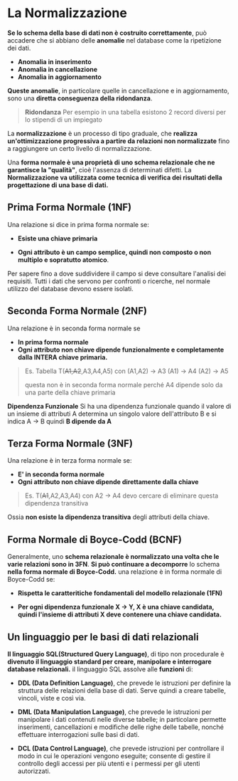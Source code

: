 # La Normalizzazione

**Se lo schema della base di dati non è costruito correttamente**, può accadere che si abbiano delle **anomalie** nel database come la ripetizione dei dati.
- **Anomalia in inserimento**
- **Anomalia in cancellazione**
- **Anomalia in aggiornamento**

**Queste anomalie**, in particolare quelle in cancellazione e in aggiornamento, sono una **diretta conseguenza della ridondanza**.
> **Ridondanza**
> Per esempio in una tabella esistono 2 record diversi per lo stipendi di un impiegato

La **normalizzazione** è un processo di tipo graduale, che **realizza un'ottimizzazione progressiva a partire da relazioni non normalizzate** fino a raggiungere un certo livello di normalizzazione.

Una **forma normale è una proprietà di uno schema relazionale che ne garantisce la "qualità"**, cioè l'assenza di determinati difetti.
La **Normalizzazione va utilizzata come tecnica di verifica dei risultati della progettazione di una base di dati.**

## Prima Forma Normale (1NF)

Una relazione si dice in prima forma normale se:

- **Esiste una chiave primaria**

- **Ogni attributo è un campo semplice, quindi non composto o non multiplo e sopratutto atomico**.

Per sapere fino a dove suddividere il campo si deve consultare l'analisi dei requisiti.
Tutti i dati che servono per confronti o ricerche, nel normale utilizzo del database devono essere isolati.

## Seconda Forma Normale (2NF)

Una relazione è in seconda forma normale se
-  **In prima forma normale**
- **Ogni attributo non chiave dipende funzionalmente e completamente dalla INTERA chiave primaria.**

>Es. Tabella T(~~A1,A2~~,A3,A4,A5) con 
(A1,A2) -> A3
(A1) -> A4
(A2) -> A5
>
> questa non è in seconda forma normale perché A4 dipende solo da una parte della chiave primaria

**Dipendenza Funzionale**
Si ha una dipendenza funzionale quando il valore di un insieme di attributi A determina un singolo valore dell'attributo B e si indica A  -> B quindi **B dipende da A**

## Terza Forma Normale (3NF)
Una relazione è in terza forma normale se:
- **E' in seconda forma normale** 
- **Ogni attributo non chiave dipende direttamente dalla chiave**

>Es. T(~~A1~~,A2,A3,A4) con A2 -> A4 devo cercare di eliminare questa dipendenza transitiva

Ossia **non esiste la dipendenza transitiva** degli attributi della chiave.

## Forma Normale di Boyce-Codd (BCNF)

Generalmente, uno **schema relazionale è normalizzato una volta che le varie relazioni sono in 3FN**.
**Si può continuare a decomporre** lo schema **nella forma normale di Boyce-Codd.**
una relazione è in forma normale di Boyce-Codd se:

- **Rispetta le caratteritiche fondamentali del modello relazionale (1FN)**

- **Per ogni dipendenza funzionale X -> Y, X è una chiave candidata, quindi l'insieme di attributi X deve contenere una chiave candidata.**

## Un linguaggio per le basi di dati relazionali

**Il linguaggio SQL(Structured Query Language)**, di tipo non procedurale è **divenuto il linguaggio standard per creare, manipolare e interrogare database relazionali.**
il linguaggio SQL assolve alle **funzioni** di:

- **DDL (Data Definition Language)**, che prevede le istruzioni per definire la struttura delle relazioni della base di dati. Serve quindi a creare tabelle, vincoli, viste e così via.

- **DML (Data Manipulation Language)**, che prevede le istruzioni per manipolare i dati contenuti nelle diverse tabelle; in particolare permette inserimenti, cancellazioni e modifiche delle righe delle tabelle, nonché effettuare interrogazioni sulle basi di dati.

- **DCL (Data Control Language)**, che prevede istruzioni per controllare il modo in cui le operazioni vengono eseguite; consente di gestire il controllo degli accessi per più utenti e i permessi per gli utenti autorizzati.
<!--stackedit_data:
eyJoaXN0b3J5IjpbNTk5MDgwNjM5LC0xMTQxNzkzNzQ0LC00Mj
cyMzI0MTQsLTkwMzg3NDkwNF19
-->